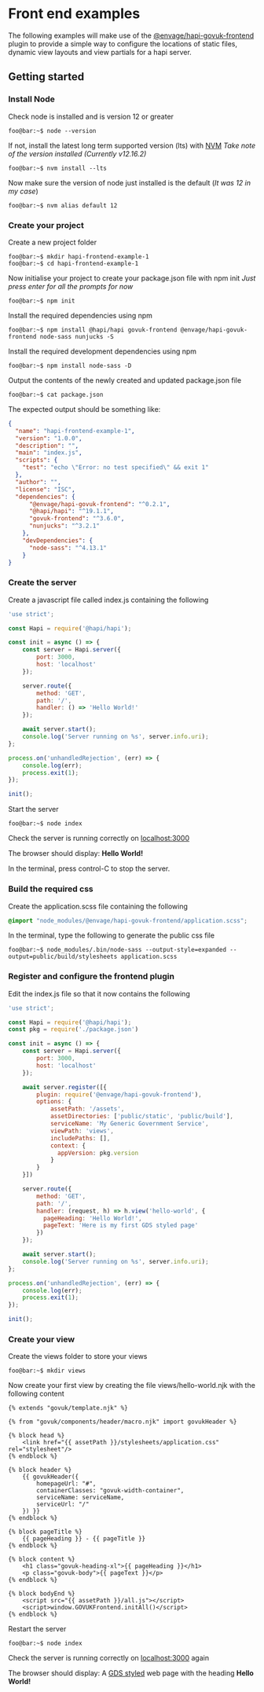 # Front end examples

The following examples will make use of the [@envage/hapi-govuk-frontend](https://www.npmjs.com/package/@envage/hapi-govuk-frontend)
plugin to provide a simple way to configure the locations of static files, dynamic view layouts and view partials
for a hapi server.

## Getting started

### Install Node
Check node is installed and is version 12 or greater
```console
foo@bar:~$ node --version
```

If not, install the latest long term supported version (lts) with [NVM](https://github.com/nvm-sh/nvm)
_Take note of the version installed (Currently v12.16.2)_
```console
foo@bar:~$ nvm install --lts
```

Now make sure the version of node just installed is the default (_It was 12 in my case_)
```console
foo@bar:~$ nvm alias default 12
```

### Create your project
Create a new project folder
```console
foo@bar:~$ mkdir hapi-frontend-example-1
foo@bar:~$ cd hapi-frontend-example-1
```

Now initialise your project to create your package.json file with npm init
_Just press enter for all the prompts for now_
```console
foo@bar:~$ npm init
```

Install the required dependencies using npm
```console
foo@bar:~$ npm install @hapi/hapi govuk-frontend @envage/hapi-govuk-frontend node-sass nunjucks -S
```

Install the required development dependencies using npm
```console
foo@bar:~$ npm install node-sass -D
```

Output the contents of the newly created and updated package.json file
```console
foo@bar:~$ cat package.json
```

The expected output should be something like:
```json
{
  "name": "hapi-frontend-example-1",
  "version": "1.0.0",
  "description": "",
  "main": "index.js",
  "scripts": {
    "test": "echo \"Error: no test specified\" && exit 1"
  },
  "author": "",
  "license": "ISC",
  "dependencies": {
      "@envage/hapi-govuk-frontend": "^0.2.1",
      "@hapi/hapi": "^19.1.1",
      "govuk-frontend": "^3.6.0",
      "nunjucks": "^3.2.1"
    },
    "devDependencies": {
      "node-sass": "^4.13.1"
    }
}
```

### Create the server
Create a javascript file called index.js containing the following
```js
'use strict';

const Hapi = require('@hapi/hapi');

const init = async () => {
    const server = Hapi.server({
        port: 3000,
        host: 'localhost'
    });

    server.route({
        method: 'GET',
        path: '/',
        handler: () => 'Hello World!'
    });

    await server.start();
    console.log('Server running on %s', server.info.uri);
};

process.on('unhandledRejection', (err) => {
    console.log(err);
    process.exit(1);
});

init();
```

Start the server
```console
foo@bar:~$ node index
```

Check the server is running correctly on [localhost:3000](http://localhost:3000)

The browser should display: **Hello World!**

In the terminal, press control-C to stop the server.


### Build the required css
Create the application.scss file containing the following
```scss
@import "node_modules/@envage/hapi-govuk-frontend/application.scss";
```

In the terminal, type the following to generate the public css file
```console
foo@bar:~$ node_modules/.bin/node-sass --output-style=expanded --output=public/build/stylesheets application.scss
```

### Register and configure the frontend plugin
Edit the index.js file so that it now contains the following
```js
'use strict';

const Hapi = require('@hapi/hapi');
const pkg = require('./package.json')

const init = async () => {
    const server = Hapi.server({
        port: 3000,
        host: 'localhost'
    });

    await server.register([{
        plugin: require('@envage/hapi-govuk-frontend'),
        options: {
            assetPath: '/assets',
            assetDirectories: ['public/static', 'public/build'],
            serviceName: 'My Generic Government Service',
            viewPath: 'views',
            includePaths: [],
            context: {
              appVersion: pkg.version
            }
        }
    }])

    server.route({
        method: 'GET',
        path: '/',
        handler: (request, h) => h.view('hello-world', {
          pageHeading: 'Hello World!',
          pageText: 'Here is my first GDS styled page'
        })
    });

    await server.start();
    console.log('Server running on %s', server.info.uri);
};

process.on('unhandledRejection', (err) => {
    console.log(err);
    process.exit(1);
});

init();
```
### Create your view
Create the views folder to store your views
```console
foo@bar:~$ mkdir views
```

Now create your first view by creating the file views/hello-world.njk with the following content
```twig
{% extends "govuk/template.njk" %}

{% from "govuk/components/header/macro.njk" import govukHeader %}

{% block head %}
    <link href="{{ assetPath }}/stylesheets/application.css" rel="stylesheet"/>
{% endblock %}

{% block header %}
    {{ govukHeader({
        homepageUrl: "#",
        containerClasses: "govuk-width-container",
        serviceName: serviceName,
        serviceUrl: "/"
    }) }}
{% endblock %}

{% block pageTitle %}
    {{ pageHeading }} - {{ pageTitle }}
{% endblock %}

{% block content %}
    <h1 class="govuk-heading-xl">{{ pageHeading }}</h1>
    <p class="govuk-body">{{ pageText }}</p>
{% endblock %}

{% block bodyEnd %}
    <script src="{{ assetPath }}/all.js"></script>
    <script>window.GOVUKFrontend.initAll()</script>
{% endblock %}
```

Restart the server
```console
foo@bar:~$ node index
```

Check the server is running correctly on [localhost:3000](http://localhost:3000) again

The browser should display: A [GDS styled](https://design-system.service.gov.uk/) web page with the heading **Hello World!**






